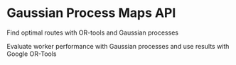# Gaussian Process Maps API
 Find optimal routes with OR-tools and Gaussian processes
 
Evaluate worker performance with Gaussian processes and use results with Google OR-Tools
